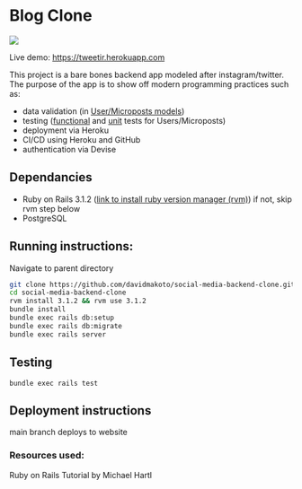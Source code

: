 # Blog Clone
<img src="https://github.com/davidmakoto/social-media-backend-clone/actions/workflows/rubyonrails.yml/badge.svg"> </img>

Live demo: https://tweetir.herokuapp.com

This project is a bare bones backend app modeled after instagram/twitter. The purpose of the app is to show off modern programming practices such as:
* data validation (in [User/Microposts models](https://github.com/davidmakoto/social-media-backend-clone/tree/main/app/models)) 
* testing ([functional](https://github.com/davidmakoto/social-media-backend-clone/tree/main/test/controllers) and [unit](https://github.com/davidmakoto/social-media-backend-clone/blob/main/test/models/user_test.rb) tests for Users/Microposts)
* deployment via Heroku
* CI/CD using Heroku and GitHub
* authentication via Devise


## Dependancies

* Ruby on Rails 3.1.2 ([link to install ruby version manager (rvm)](https://rvm.io/rvm/install)) if not, skip rvm step below
* PostgreSQL

## Running instructions:

Navigate to parent directory

```bash
git clone https://github.com/davidmakoto/social-media-backend-clone.git
cd social-media-backend-clone
rvm install 3.1.2 && rvm use 3.1.2
bundle install 
bundle exec rails db:setup
bundle exec rails db:migrate
bundle exec rails server
```
## Testing
```bundle exec rails test```

## Deployment instructions
main branch deploys to website


### Resources used:
Ruby on Rails Tutorial by Michael Hartl
